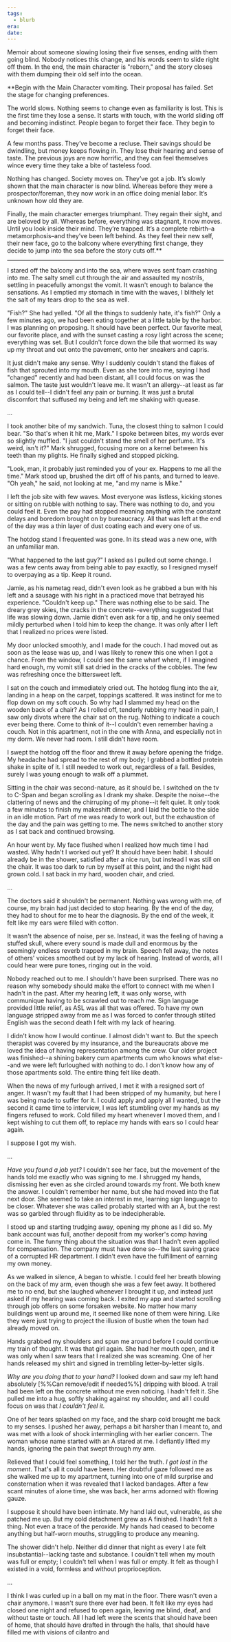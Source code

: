 ```yaml
---
tags:
  - blurb
era: 
date:
---
```

Memoir about someone slowing losing their five senses, ending with them going blind. Nobody notices this change, and his words seem to slide right off them. In the end, the main character is "reborn," and the story closes with them dumping their old self into the ocean. 

**Begin with the Main Character vomiting. Their proposal has failed. Set the stage for changing preferences.

The world slows. Nothing seems to change even as familiarity is lost. This is the first time they lose a sense. It starts with touch, with the world sliding off and becoming indistinct. People began to forget their face. They begin to forget their face. 

A few months pass. They’ve become a recluse. Their savings should be dwindling, but money keeps flowing in. They lose their hearing and sense of taste. The previous joys are now horrific, and they can feel themselves wince every time they take a bite of tasteless food. 

Nothing has changed. Society moves on. They’ve got a job. It’s slowly shown that the main character is now blind. Whereas before they were a prospector/foreman, they now work in an office doing menial labor. It’s unknown how old they are.

Finally, the main character emerges triumphant. They regain their sight, and are beloved by all. Whereas before, everything was stagnant, it now moves. Until you look inside their mind. They’re trapped. It’s a complete rebirth–a metamorphosis–and they’ve been left behind. As they feel their new self, their new face, go to the balcony where everything first change, they decide to jump into the sea before the story cuts off.**

---

I stared off the balcony and into the sea, where waves sent foam crashing into me. The salty smell cut through the air and assaulted my nostrils, settling in peacefully amongst the vomit. It wasn't enough to balance the sensations. As I emptied my stomach in time with the waves, I blithely let the salt of my tears drop to the sea as well. 

"Fish?" She had yelled. "Of all the things to suddenly hate, it's fish‽" Only a few minutes ago, we had been eating together at a little table by the harbor. I was planning on proposing. It should have been perfect. Our favorite meal, our favorite place, and with the sunset casting a rosy light across the scene; everything was set. But I couldn't force down the bile that wormed its way up my throat and out onto the pavement, onto her sneakers and capris. 

It just didn't make any sense. Why I suddenly couldn't stand the flakes of fish that sprouted into my mouth. Even as she tore into me, saying I had "changed" recently and had been distant, all I could focus on was the salmon. The taste just wouldn't leave me. It wasn't an allergy--at least as far as I could tell--I didn't feel any pain or burning. It was just a brutal discomfort that suffused my being and left me shaking with quease. 

...

I took another bite of my sandwich. Tuna, the closest thing to salmon I could bear. "So that's when it hit me, Mark." I spoke between bites, my words ever so slightly muffled. "I just couldn't stand the smell of her perfume. It's weird, isn't it?" Mark shrugged, focusing more on a kernel between his teeth than my plights. He finally sighed and stopped picking.

"Look, man, it probably just reminded you of your ex. Happens to me all the time." Mark stood up, brushed the dirt off of his pants, and turned to leave. "Oh yeah," he said, not looking at me, "and my name is Mike." 

I left the job site with few waves. Most everyone was listless, kicking stones or sitting on rubble with nothing to say. There was nothing to do, and you could feel it. Even the pay had stopped meaning anything with the constant delays and boredom brought on by bureaucracy. All that was left at the end of the day was a thin layer of dust coating each and every one of us.

The hotdog stand I frequented was gone. In its stead was a new one, with an unfamiliar man.

"What happened to the last guy?" I asked as I pulled out some change. I was a few cents away from being able to pay exactly, so I resigned myself to overpaying as a tip. Keep it round.

Jamie, as his nametag read, didn't even look as he grabbed a bun with his left and a sausage with his right in a practiced move that betrayed his experience. "Couldn't keep up." There was nothing else to be said. The dreary grey skies, the cracks in the concrete--everything suggested that life was slowing down. Jamie didn't even ask for a tip, and he only seemed mildly perturbed when I told him to keep the change. It was only after I left that I realized no prices were listed. 

My door unlocked smoothly, and I made for the couch. I had moved out as soon as the lease was up, and I was likely to renew this one when I got a chance. From the window, I could see the same wharf where, if I imagined hard enough, my vomit still sat dried in the cracks of the cobbles. The few was refreshing once the bittersweet left.

I sat on the couch and immediately cried out. The hotdog flung into the air, landing in a heap on the carpet, toppings scattered. It was instinct for me to flop down on my soft couch. So why had I slammed my head on the wooden back of a chair? As I rolled off, tenderly rubbing my head in pain, I saw only divots where the chair sat on the rug. Nothing to indicate a couch ever being there. Come to think of it--I couldn't even remember having a couch. Not in this apartment, not in the one with Anna, and especially not in my dorm. We never had room. I still didn't have room.

I swept the hotdog off the floor and threw it away before opening the fridge. My headache had spread to the rest of my body; I grabbed a bottled protein shake in spite of it. I still needed to work out, regardless of a fall. Besides, surely I was young enough to walk off a plummet. 

Sitting in the chair was second-nature, as it should be. I switched on the tv to C-Span and began scrolling as I drank my shake. Despite the noise--the clattering of news and the chirruping of my phone--it felt quiet. It only took a few minutes to finish my makeshift dinner, and I laid the bottle to the side in an idle motion. Part of me was ready to work out, but the exhaustion of the day and the pain was getting to me. The news switched to another story as I sat back and continued browsing.

An hour went by. My face flushed when I realized how much time I had wasted. Why hadn't I worked out yet? It should have been habit. I should already be in the shower, satisfied after a nice run, but instead I was still on the chair. It was too dark to run by myself at this point, and the night had grown cold. I sat back in my hard, wooden chair, and cried.

...

The doctors said it shouldn't be permanent. Nothing was wrong with me, of course, my brain had just decided to stop hearing. By the end of the day, they had to shout for me to hear the diagnosis. By the end of the week, it felt like my ears were filled with cotton. 

It wasn't the absence of noise, per se. Instead, it was the feeling of having a stuffed skull, where every sound is made dull and enormous by the seemingly endless reverb trapped in my brain. Speech fell away, the notes of others' voices smoothed out by my lack of hearing. Instead of words, all I could hear were pure tones, ringing out in the void. 

Nobody reached out to me. I shouldn't have been surprised. There was no reason why somebody should make the effort to connect with me when I hadn't in the past. After my hearing left, it was only worse, with communique having to be scrawled out to reach me. Sign language provided little relief, as ASL was all that was offered. To have my own language stripped away from me as I was forced to confer through stilted English was the second death I felt with my lack of hearing.

I didn't know how I would continue. I almost didn't want to. But the speech therapist was covered by my insurance, and the bureaucrats above me loved the idea of having representation among the crew. Our older project was finished--a shining bakery cum apartments cum who knows what else--and we were left furloughed with nothing to do. I don't know how any of those apartments sold. The entire thing felt like death.

When the news of my furlough arrived, I met it with a resigned sort of anger. It wasn't my fault that I had been stripped of my humanity, but here I was being made to suffer for it. I could apply and apply all I wanted, but the second it came time to interview, I was left stumbling over my hands as my fingers refused to work. Cold filled my heart whenever I moved them, and I kept wishing to cut them off, to replace my hands with ears so I could hear again.

I suppose I got my wish.

...

*Have you found a job yet?* I couldn't see her face, but the movement of the hands told me exactly who was signing to me. I shrugged my hands, dismissing her even as she circled around towards my front. We both knew the answer. I couldn't remember her name, but she had moved into the flat next door. She seemed to take an interest in me, learning sign language to be closer. Whatever she was called probably started with an A, but the rest was so garbled through fluidity as to be indecipherable. 

I stood up and starting trudging away, opening my phone as I did so. My bank account was full, another deposit from my worker's comp having come in. The funny thing about the situation was that I hadn't even applied for compensation. The company must have done so--the last saving grace of a corrupted HR department. I didn't even have the fulfillment of earning my own money. 

As we walked in silence, A began to whistle. I could feel her breath blowing on the back of my arm, even though she was a few feet away. It bothered me to no end, but she laughed whenever I brought it up, and instead just asked if my hearing was coming back. I exited my app and started scrolling through job offers on some forsaken website. No matter how many buildings went up around me, it seemed like none of them were hiring. Like they were just trying to project the illusion of bustle when the town had already moved on.

Hands grabbed my shoulders and spun me around before I could continue my train of thought. It was that girl again. She had her mouth open, and it was only when I saw tears that I realized she was screaming. One of her hands released my shirt and signed in trembling letter-by-letter sigils.

*Why are you doing that to your hand‽* I looked down and saw my left hand absolutely [%%Can remove/edit if needed%%] dripping with blood. A trail had been left on the concrete without me even noticing. I hadn't felt it. She pulled me into a hug, softly shaking against my shoulder, and all I could focus on was that *I couldn't feel it.*

One of her tears splashed on my face, and the sharp cold brought me back to my senses. I pushed her away, perhaps a bit harsher than I meant to, and was met with a look of shock intermingling with her earlier concern. The woman whose name started with an A stared at me. I defiantly lifted my hands, ignoring the pain that swept through my arm.

Relieved that I could feel something, I told her the truth. *I got lost in the moment*. That's all it could have been. Her doubtful gaze followed me as she walked me up to my apartment, turning into one of mild surprise and consternation when it was revealed that I lacked bandages. After a few scant minutes of alone time, she was back, her arms adorned with flowing gauze. 

I suppose it should have been intimate. My hand laid out, vulnerable, as she patched me up. But my cold detachment grew as A finished. I hadn't felt a thing. Not even a trace of the peroxide. My hands had ceased to become anything but half-worn mouths, struggling to produce any meaning. 

The shower didn't help. Neither did dinner that night as every I ate felt insubstantial--lacking taste and substance. I couldn't tell when my mouth was full or empty; I couldn't tell when I was full or empty. It felt as though I existed in a void, formless and without proprioception.

...

I think I was curled up in a ball on my mat in the floor. There wasn't even a chair anymore. I wasn't sure there ever had been. It felt like my eyes had closed one night and refused to open again, leaving me blind, deaf, and without taste or touch. All I had left were the scents that should have been of home, that should have drafted in through the halls, that should have filled me with visions of cilantro and 